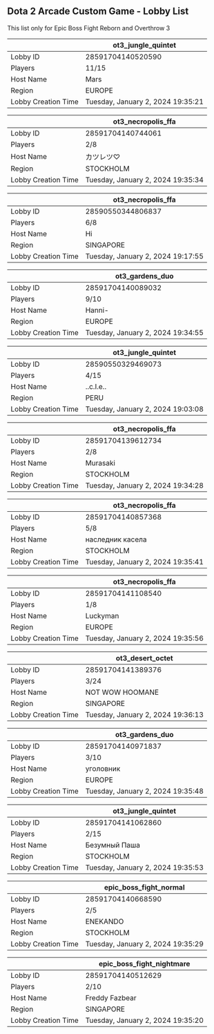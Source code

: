 ## Dota 2 Arcade Custom Game - Lobby List

This list only for Epic Boss Fight Reborn and Overthrow 3

|  | ot3_jungle_quintet |
| ------ | ------ |
| Lobby ID | 28591704140520590 |
| Players | 11/15 |
| Host Name | Mars |
| Region | EUROPE |
| Lobby Creation Time | Tuesday, January 2, 2024 19:35:21 |


|  | ot3_necropolis_ffa |
| ------ | ------ |
| Lobby ID | 28591704140744061 |
| Players | 2/8 |
| Host Name | カツレツ♡ |
| Region | STOCKHOLM |
| Lobby Creation Time | Tuesday, January 2, 2024 19:35:34 |


|  | ot3_necropolis_ffa |
| ------ | ------ |
| Lobby ID | 28590550344806837 |
| Players | 6/8 |
| Host Name | Hi |
| Region | SINGAPORE |
| Lobby Creation Time | Tuesday, January 2, 2024 19:17:55 |


|  | ot3_gardens_duo |
| ------ | ------ |
| Lobby ID | 28591704140089032 |
| Players | 9/10 |
| Host Name | Hanni- |
| Region | EUROPE |
| Lobby Creation Time | Tuesday, January 2, 2024 19:34:55 |


|  | ot3_jungle_quintet |
| ------ | ------ |
| Lobby ID | 28590550329469073 |
| Players | 4/15 |
| Host Name | ..c.I.e.. |
| Region | PERU |
| Lobby Creation Time | Tuesday, January 2, 2024 19:03:08 |


|  | ot3_necropolis_ffa |
| ------ | ------ |
| Lobby ID | 28591704139612734 |
| Players | 2/8 |
| Host Name | Murasaki |
| Region | STOCKHOLM |
| Lobby Creation Time | Tuesday, January 2, 2024 19:34:28 |


|  | ot3_necropolis_ffa |
| ------ | ------ |
| Lobby ID | 28591704140857368 |
| Players | 5/8 |
| Host Name | наследник касела |
| Region | STOCKHOLM |
| Lobby Creation Time | Tuesday, January 2, 2024 19:35:41 |


|  | ot3_necropolis_ffa |
| ------ | ------ |
| Lobby ID | 28591704141108540 |
| Players | 1/8 |
| Host Name | Luckyman |
| Region | EUROPE |
| Lobby Creation Time | Tuesday, January 2, 2024 19:35:56 |


|  | ot3_desert_octet |
| ------ | ------ |
| Lobby ID | 28591704141389376 |
| Players | 3/24 |
| Host Name | NOT WOW HOOMANE |
| Region | SINGAPORE |
| Lobby Creation Time | Tuesday, January 2, 2024 19:36:13 |


|  | ot3_gardens_duo |
| ------ | ------ |
| Lobby ID | 28591704140971837 |
| Players | 3/10 |
| Host Name | уголовник |
| Region | EUROPE |
| Lobby Creation Time | Tuesday, January 2, 2024 19:35:48 |


|  | ot3_jungle_quintet |
| ------ | ------ |
| Lobby ID | 28591704141062860 |
| Players | 2/15 |
| Host Name | Безумный Паша |
| Region | STOCKHOLM |
| Lobby Creation Time | Tuesday, January 2, 2024 19:35:53 |


|  | epic_boss_fight_normal |
| ------ | ------ |
| Lobby ID | 28591704140668590 |
| Players | 2/5 |
| Host Name | ENEKANDO |
| Region | STOCKHOLM |
| Lobby Creation Time | Tuesday, January 2, 2024 19:35:29 |


|  | epic_boss_fight_nightmare |
| ------ | ------ |
| Lobby ID | 28591704140512629 |
| Players | 2/10 |
| Host Name | Freddy Fazbear |
| Region | SINGAPORE |
| Lobby Creation Time | Tuesday, January 2, 2024 19:35:20 |



